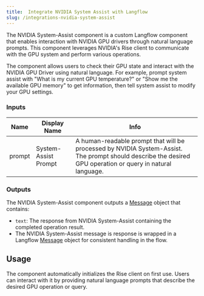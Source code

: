 ```yaml
---
title:  Integrate NVIDIA System Assist with Langflow
slug: /integrations-nvidia-system-assist
---
```


The NVIDIA System-Assist component is a custom Langflow component that enables interaction with NVIDIA GPU drivers through natural language prompts. This component leverages NVIDIA's Rise client to communicate with the GPU system and perform various operations.

The component allows users to check their GPU state and interact with the NVIDIA GPU Driver using natural language. For example, prompt system assist with "What is my current GPU temperature?" or "Show me the available GPU memory" to get information, then tell system assist to modify your GPU settings.

### Inputs

| Name | Display Name | Info |
|------|--------------|------|
| prompt | System-Assist Prompt | A human-readable prompt that will be processed by NVIDIA System-Assist. The prompt should describe the desired GPU operation or query in natural language. |

### Outputs

The NVIDIA System-Assist component outputs a [Message](/concepts-objects#message-object) object that contains:
- `text`: The response from NVIDIA System-Assist containing the completed operation result.
- The NVIDIA System-Assist message is response is wrapped in a Langflow [Message](/concepts-objects#message-object) object for consistent handling in the flow.

## Usage

The component automatically initializes the Rise client on first use. Users can interact with it by providing natural language prompts that describe the desired GPU operation or query.


